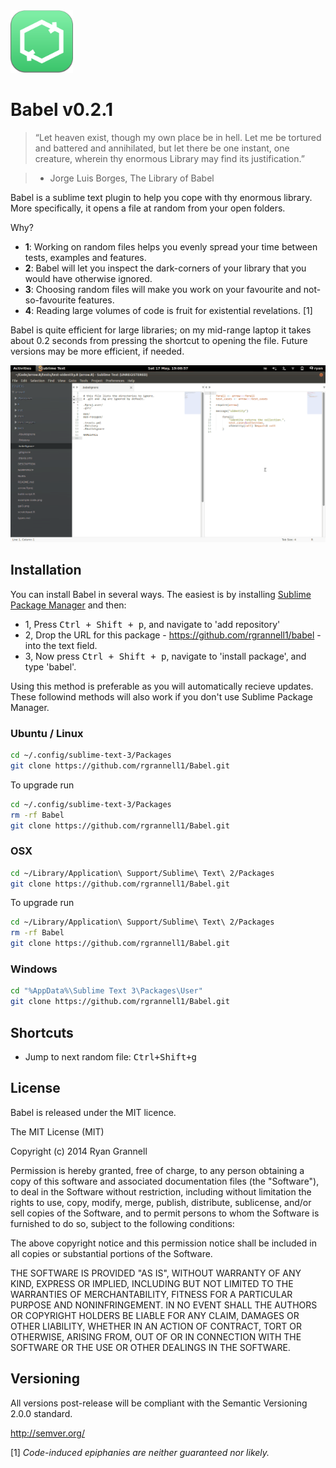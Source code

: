 <img src="icon.png" width="100">

Babel v0.2.1
===========

> “Let heaven exist, though my own place be in hell. Let me be tortured and battered and annihilated, but let there be one instant, one creature, wherein thy enormous Library may find its justification.”

> - Jorge Luis Borges, The Library of Babel

Babel is a sublime text plugin to help you cope with thy enormous library. More specifically, it opens a file at random from your
open folders.

Why?

* **1**: Working on random files helps you evenly spread your time between tests, examples and features.
* **2**: Babel will let you inspect the dark-corners of your library that you would have otherwise ignored.
* **3**: Choosing random files will make you work on your favourite and not-so-favourite features.
* **4**: Reading large volumes of code is fruit for existential revelations. [1]

Babel is quite efficient for large libraries; on my mid-range laptop it takes about 0.2 seconds from pressing the shortcut to
opening the file. Future versions may be more efficient, if needed.

<img src="babel.gif"> </img>

## Installation

You can install Babel in several ways. The easiest is by installing [Sublime Package Manager](https://sublime.wbond.net/installation)
and then:

* 1, Press <kbd>Ctrl + Shift + p</kbd>, and navigate to 'add repository'
* 2, Drop the URL for this package - https://github.com/rgrannell1/babel - into the text field.
* 3, Now press <kbd>Ctrl + Shift + p</kbd>, navigate to 'install package', and type 'babel'.

Using this method is preferable as you will automatically recieve updates. These
followind methods will also work if you don't use Sublime Package Manager.

### Ubuntu / Linux

```bash
cd ~/.config/sublime-text-3/Packages
git clone https://github.com/rgrannell1/Babel.git
```

To upgrade run

```bash
cd ~/.config/sublime-text-3/Packages
rm -rf Babel
git clone https://github.com/rgrannell1/Babel.git
```

### OSX

```bash
cd ~/Library/Application\ Support/Sublime\ Text\ 2/Packages
git clone https://github.com/rgrannell1/Babel.git
```

To upgrade run

```bash
cd ~/Library/Application\ Support/Sublime\ Text\ 2/Packages
rm -rf Babel
git clone https://github.com/rgrannell1/Babel.git
```

### Windows

```bash
cd "%AppData%\Sublime Text 3\Packages\User"
git clone https://github.com/rgrannell1/Babel.git
```

## Shortcuts

* Jump to next random file: <kbd>Ctrl+Shift+g</kbd>

## License

Babel is released under the MIT licence.

The MIT License (MIT)

Copyright (c) 2014 Ryan Grannell

Permission is hereby granted, free of charge, to any person obtaining a copy
of this software and associated documentation files (the "Software"), to deal
in the Software without restriction, including without limitation the rights
to use, copy, modify, merge, publish, distribute, sublicense, and/or sell
copies of the Software, and to permit persons to whom the Software is
furnished to do so, subject to the following conditions:

The above copyright notice and this permission notice shall be included in all
copies or substantial portions of the Software.

THE SOFTWARE IS PROVIDED "AS IS", WITHOUT WARRANTY OF ANY KIND, EXPRESS OR
IMPLIED, INCLUDING BUT NOT LIMITED TO THE WARRANTIES OF MERCHANTABILITY,
FITNESS FOR A PARTICULAR PURPOSE AND NONINFRINGEMENT. IN NO EVENT SHALL THE
AUTHORS OR COPYRIGHT HOLDERS BE LIABLE FOR ANY CLAIM, DAMAGES OR OTHER
LIABILITY, WHETHER IN AN ACTION OF CONTRACT, TORT OR OTHERWISE, ARISING FROM,
OUT OF OR IN CONNECTION WITH THE SOFTWARE OR THE USE OR OTHER DEALINGS IN THE
SOFTWARE.

## Versioning

All versions post-release will be compliant with the Semantic Versioning 2.0.0 standard.

http://semver.org/

[1] *Code-induced epiphanies are neither guaranteed nor likely.*
